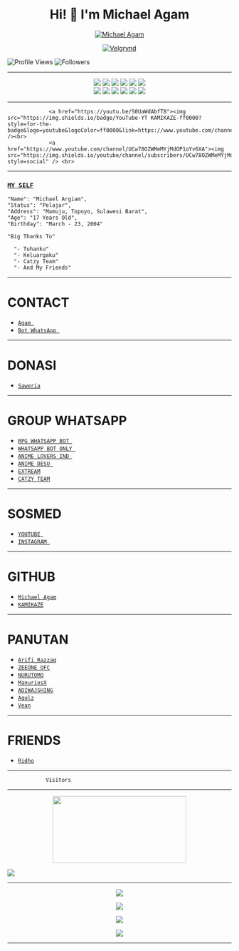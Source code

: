 <h1 align="center">Hi! 👋 I'm Michael Agam</h1>

<p align="center">
  <a href="https://ibb.co/QQX130c"><img src="http://readme-typing-svg.herokuapp.com?color=1C71FA&center=true&vCenter=true&multiline=false&lines=I'Am+Michael+Agam+From+Indonesia.;I'am+Not+Programmer." alt="Michael Agam">
</p>

<p align="center">
  <a href="https://ibb.co/QQX130c"><img src="https://i.ibb.co/tK3WTRh/FB-IMG-1619342660961.jpg" alt="Velgrynd"></a>
</p>

<p align="left">
  <img src="https://komarev.com/ghpvc/?username=MichaelAgam&color=blue&style=flat-square&label=Profile+Views" alt="Profile Views" /> <img src="https://img.shields.io/github/followers/MichaelAgam23?label=Followers" style=" float:left, margin-right:10px" alt="Followers" />
</p>

___
<p align="center">
  <img src="https://img.shields.io/badge/-JavaScript-black?style=flat-square&logo=javascript" />
  <img src="https://img.shields.io/badge/-Node.js-black?style=flat-square&logo=Node.js" />
  <img src="https://img.shields.io/badge/-HTML5-black?style=flat-square&logo=html5&logoColor=e34f26" />
  <img src="https://img.shields.io/badge/-CSS3-black?style=flat-square&logo=css3&logoColor=1572b6" />
  <img src="https://img.shields.io/badge/-Git-black?style=flat-square&logo=git" />
  <img src="https://img.shields.io/badge/-GitHub-black?style=flat-square&logo=github" /> <br>
  <img src="https://img.shields.io/badge/-Python-black?style=flat-square&logo=python" />
  <img src="https://img.shields.io/badge/-React-black?style=flat-square&logo=react" />
  <img src="https://img.shields.io/badge/-Redux-black?style=flat-square&logo=redux" />
  <img src="https://img.shields.io/badge/-Windows-black?style=flat-square&logo=windows" />
  <img src="https://img.shields.io/badge/-VS_Code-black?style=flat-square&logo=visual-studio-code" />
  <img src="https://img.shields.io/badge/-SQLite3-black?style=flat-square&logo=sqlite" />
</p>

___
                 <a href="https://youtu.be/S0UaWdAbfT8"><img src="https://img.shields.io/badge/YouTube-YT KAMIKAZE-ff0000?style=for-the-badge&logo=youtube&logoColor=ff0000&link=https://www.youtube.com/channel/UCw78OZWMeMYjMdOP1oYv6XA" /><br>
                 <a href="https://www.youtube.com/channel/UCw78OZWMeMYjMdOP1oYv6XA"><img src="https://img.shields.io/youtube/channel/subscribers/UCw78OZWMeMYjMdOP1oYv6XA?style=social" /> <br>
</p>

___
### [`MY SELF`](https://instagram.com/lordagam23_/)
```
"Name": "Michael Argiam",
"Status": "Pelajar",
"Address": "Mamuju, Topoyo, Sulawesi Barat",
"Age": "17 Years Old",
"Birthday": "March - 23, 2004"
   
"Big Thanks To"

  "- Tuhanku"
  "- Keluargaku"
  "- Catzy Team"
  "- And My Friends"
```
___


# CONTACT

* [ `Agam `](https://wa.me/6282217590187) 
* [ `Bot WhatsApp `](https://wa.me/6282192440563) 

___
# DONASI

* [ ` Saweria ` ](https://saweria.co/MichaelAgam) 

___
# GROUP WHATSAPP

* [ `RPG WHATSAPP BOT ` ](https://chat.whatsapp.com/GjorbJLSWDX3kJPFYS8I75) 
* [ `WHATSAPP BOT ONLY `](https://chat.whatsapp.com/JzK1WlO0KXA7reyNXhqXJS) 
* [ `ANIME LOVERS IND `](https://chat.whatsapp.com/C7aeVRZvug6H99sfHxPoFs) 
* [ `ANIME DESU `](https://chat.whatsapp.com/FhRVp9FkBQsJD1XX6VphZn) 
* [ ` EXTREAM `](https://chat.whatsapp.com/EyOOD9X6mInFKHlUUUwFd7) 
* [ ` CATZY TEAM ` ](https://chat.whatsapp.com/JQ17aqI3rXq2LVPiLvAJm1) 

___

# SOSMED

* [ `YOUTUBE `](https://www.youtube.com/channel/UCw78OZWMeMYjMdOP1oYv6XA) 
* [ `INSTAGRAM `](https://instagram.com/lordagam23_) 

___

# GITHUB

* [ ` Michael Agam ` ](https://github.com/MichaelAgam23) 
* [ ` KAMIKAZE ` ](https://github.com/KamiKaze2325)

___
# PANUTAN

* [ ` Arifi Razzaq ` ](https://github.com/Arifirazzaq2001) 
* [ ` ZEEONE OFC ` ](https://github.com/zeeoneofc) 
* [ ` NURUTOMO ` ](https://github.com/Nurutomo) 
* [ ` ManuriosX ` ](https://github.com/ManuriosX) 
* [ ` ADIWAJSHING ` ](https://github.com/adiwajshing) 
* [ ` Aqulz ` ](https://github.com/zennn08)
* [ ` Vean ` ](https://github.com/Veanyxz)

___

# FRIENDS

* [ ` Ridho ` ](github.com/atak676)




___
```
            Visitors
```
___
<p align="center">
   <img width="300" height="150" src="https://camo.githubusercontent.com/db45054d90ef8099ce0235c82592c406dba0adcda421f8a84f162b58bab5d3e0/68747470733a2f2f636f756e742e6765746c6f6c692e636f6d2f6765742f406e6f627579616b693f7468656d653d67656c626f6f72752d68" />

 <a href="https://github.com/MichaelAgam23"><img src="https://cardivo.vercel.app/api?name=MichaelAgam&description=Hi,%20i%27m%20Michael%20Agam%20and%20i%27m%20just%20a%20newbie%20programmer%20Nice%20to%20meet%20you%20👋&image=https://i.ibb.co/tK3WTRh/FB-IMG-1619342660961.jpgn=%23eaeaea" /><a>
</p>

___
<p align="center">
  <a href="https://github.com/MichaelAgam23"><img src="https://github-readme-stats.vercel.app/api?username=MichaelAgam23&theme=tokyonight&show_icons=true" /></a>
</p>

<p align="center">
  <a href="https://github.com/MichaelAgam23"><img src="https://github-readme-streak-stats.herokuapp.com?user=MichaelAgam23&theme=tokyonight&hide_border=false&properties=background&border=%239611C5FF" /><a>
</p>
  
<p align="center">
  <a href="https://github.com/MichaelAgam23"><img src="https://github-readme-stats.vercel.app/api/top-langs?username=MichaelAgam23&theme=tokyonight&layout=compact" /></a>
</p>
  
<p align="center">
  <a href="https://github.com/MichaelAgam23"><img src="https://github-profile-trophy.vercel.app/?username=MichaelAgam23&theme=radical&margin-w=20&no-bg=true&no-frame=false" /><a>
</p>
    
___
